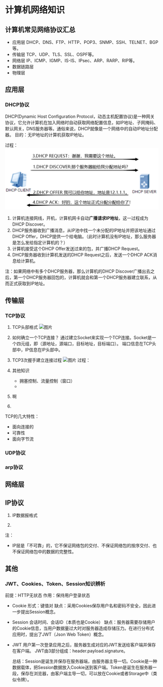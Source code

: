 # 计算机网络知识
## 计算机常见网络协议汇总
* 应用层
  DHCP、DNS、FTP、HTTP、POP3、SNMP、SSH、TELNET、BGP等。
* 传输层
  TCP、UDP、TLS、SSL、OSPF等。
* 网络层
  IP、ICMP、IGMP、IS-IS、IPsec、ARP、RARP、RIP等。
* 数据链路层
* 物理层


## 应用层
### DHCP协议
DHCP(Dynamic Host Configuration Protocol，动态主机配置协议)是一种网关协议，它允许计算机在加入网络时自动获取网络配置信息，如IP地址、子网掩码、默认网关，DNS服务器等。通俗来说，DHCP就像是一个网络中的自动IP地址分配器。
目的：无IP地址的计算机获取IP地址。

过程：
![image](.attachments/175097ea7e568cb5303fd15d20a737a7f6514594.png) 
1. 计算机连接网线，开机，计算机网卡自动**广播请求IP地址**，这一过程成为DHCP Discover。
2. DHCP服务器收到广播消息，从IP池中找一个未分配的IP地址并把该地址通过DHCP Offer，DHCP提供一个给电脑。（此时计算机没有IP地址，那么服务器是怎么发给指定计算机的？）
3. 计算机接受这个DHCP Offer发送过来的包，并广播DHCP Request。
4. DHCP服务器收到计算机发送的DHCP Request之后，发送一个DHCP ACK消息给计算机。

注：如果网络中有多个DHCP服务器，那么计算机的DHCP Discover广播出去之后，第一个DHCP服务器回包的，计算机就会和第一个DHCP服务器建立联系，从而正式获取到IP地址。

## 传输层
### TCP协议
1. TCP头部格式
  ![图片](https://mmbiz.qpic.cn/sz_mmbiz_png/8pECVbqIO0z2xJpWzAeicE4XxqXm3G0Bsyg41AaiaO9icJDiaM1eiamJd78R4ANJNRYwibsSkwwnjprjVfG0D8zUic2icg/640?wx_fmt=png&from=appmsg&wxfrom=5&wx_lazy=1&wx_co=1)
2. 如何确立一个TCP连接？
   通过建立Socket来实现一个TCP连接。Socket是一个四元组，即（源地址，源端口，目标地址，目标端口）。
   端口信息在TCP头部中，IP信息在IP头部中。
4. TCP3次握手建立连接过程
![图片](https://mmbiz.qpic.cn/sz_mmbiz_jpg/icRxcMBeJfcibiclPEibkVgR9f9j9Ty4YoLQNVF8vCoSZkOfP5Tu6lib43mZGFQ641fsq5wkKpBdYIVoLoiadiax1qgbw/640?wx_fmt=jpeg&from=appmsg&wxfrom=5&wx_lazy=1&wx_co=1)
   过程：
   
6. 其他知识
    * 拥塞控制、流量控制（窗口）
    * 
7. 啊
8. 


TCP的几大特性：
* 面向连接的
* 可靠性
* 面向字节流

### UDP协议




### arp协议

## 网络层
## IP协议
1. IP数据报格式
   
3. 

注：
* IP层是「不可靠」的，它不保证网络包的交付、不保证网络包的按序交付、也不保证网络包中的数据的完整性。

## 其他
### JWT、Cookies、Token、Session知识辨析
前提：HTTP无状态
作用：保持用户登录状态

* Cookie
  形式：键值对
  缺点：采用Cookies保存用户名和密码不安全，因此进一步提出Session概念。
* Session
  会话时间、会话ID（本质也是Cookie）
  缺点：服务器需要存储用户的Cookie信息，当用户数据量过大时对服务器造成存储压力。在进行分布式应用时，提出了JWT（Json Web Token）概念。
* JWT
  用户第一次登录应用之后，服务器生成对应的JWT发送给客户端并保存在客户端。
  JWT由3部分组成：header.payload.signature。

  总结：Session是诞生并保存在服务器端，由服务器主导一切。Cookie是一种数据载体，把Session数据放入Cookie送到客户端。Token是诞生在服务器一段，保存在浏览器，由客户端主导一切，可以放在Cookie或者Storage中（类似令牌）。







